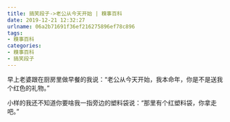 ```yaml
---
title: 搞笑段子->老公从今天开始 | 糗事百科
date: 2019-12-21 12:32:27
urlname: 06a2b71691f36ef216275896ef78c896
tags: 
- 糗事百科
categories:
- 糗事百科
- 搞笑段子
---
```

早上老婆跟在厨房里做早餐的我说：“老公从今天开始，我本命年，你是不是送我个红色的礼物。”

小样的我还不知道你要啥我一指旁边的塑料袋说：“那里有个红塑料袋，你拿走吧。”


